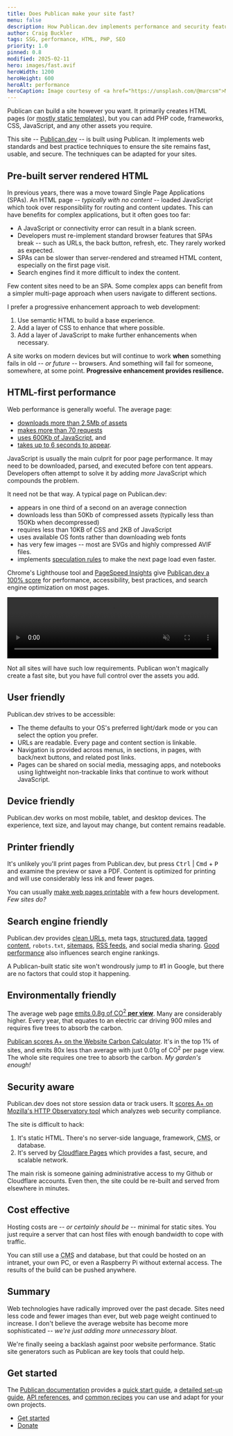 ```yaml
---
title: Does Publican make your site fast?
menu: false
description: How Publican.dev implements performance and security features you can use on your website.
author: Craig Buckler
tags: SSG, performance, HTML, PHP, SEO
priority: 1.0
pinned: 0.8
modified: 2025-02-11
hero: images/fast.avif
heroWidth: 1200
heroHeight: 600
heroAlt: performance
heroCaption: Image courtesy of <a href="https://unsplash.com/@marcsm">Marc Sendra Martorell</a>
---
```


Publican can build a site however you want. It primarily creates HTML pages (or [mostly static templates](--ROOT--docs/setup/jstacs#runtime-expressions)), but you can add PHP code, frameworks, CSS, JavaScript, and any other assets you require.

This site -- [Publican.dev](--ROOT--) -- is built using Publican. It implements web standards and best practice techniques to ensure the site remains fast, usable, and secure. The techniques can be adapted for your sites.


## Pre-built server rendered HTML

In previous years, there was a move toward Single Page Applications (SPAs). An HTML page -- *typically with no content* -- loaded JavaScript which took over responsibility for routing and content updates. This can have benefits for complex applications, but it often goes too far:

* A JavaScript or connectivity error can result in a blank screen.
* Developers must re-implement standard browser features that SPAs break -- such as URLs, the back button, refresh, etc. They rarely worked as expected.
* SPAs can be slower than server-rendered and streamed HTML content, especially on the first page visit.
* Search engines find it more difficult to index the content.

Few content sites need to be an SPA. Some complex apps can benefit from a simpler multi-page approach when users navigate to different sections.

I prefer a progressive enhancement approach to web development:

1. Use semantic HTML to build a base experience.
1. Add a layer of CSS to enhance that where possible.
1. Add a layer of JavaScript to make further enhancements when necessary.

A site works on modern devices but will continue to work **when** something fails in old -- *or future* -- browsers. And something will fail for someone, somewhere, at some point. **Progressive enhancement provides resilience.**


## HTML-first performance

Web performance is generally woeful. The average page:

* [downloads more than 2.5Mb of assets](https://httparchive.org/reports/page-weight?start=2024_12_01&end=latest&view=list#bytesTotal)
* [makes more than 70 requests](https://httparchive.org/reports/page-weight?start=2024_12_01&end=latest&view=list#reqTotal)
* [uses 600Kb of JavaScript](https://httparchive.org/reports/page-weight?start=2024_12_01&end=latest&view=list#bytesJs), and
* [takes up to 6 seconds to appear](https://httparchive.org/reports/loading-speed?start=2024_12_01&end=latest&view=list#speedIndex).

JavaScript is usually the main culprit for poor page performance. It may need to be downloaded, parsed, and executed before con tent appears. Developers often attempt to solve it by adding *more* JavaScript which compounds the problem.

It need not be that way. A typical page on Publican.dev:

* appears in one third of a second on an average connection
* downloads less than 50Kb of compressed assets (typically less than 150Kb when decompressed)
* requires less than 10KB of CSS and 2KB of JavaScript
* uses available OS fonts rather than downloading web fonts
* has very few images -- most are SVGs and highly compressed AVIF files.
* implements [speculation rules](https://developer.mozilla.org/en-US/docs/Web/API/Speculation_Rules_API) to make the next page load even faster.

Chrome's Lighthouse tool and [PageSpeed Insights](https://pagespeed.web.dev/) give [Publican.dev a 100% score](https://pagespeed.web.dev/analysis/https-publican-dev/2tklfc6ggs) for performance, accessibility, best practices, and search engine optimization on most pages.

<video autoplay muted playsinline loop width="487" height="141" preload="auto">
  <source src="--ROOT--videos/lighthouse.webm" type="video/webm" />
</video>

Not all sites will have such low requirements. Publican won't magically create a fast site, but you have full control over the assets you add.


## User friendly

Publican.dev strives to be accessible:

* The theme defaults to your OS's preferred light/dark mode or you can select the option you prefer.
* URLs are readable. Every page and content section is linkable.
* Navigation is provided across menus, in sections, in pages, with back/next buttons, and related post links.
* Pages can be shared on social media, messaging apps, and notebooks using lightweight non-trackable links that continue to work without JavaScript.


## Device friendly

Publican.dev works on most mobile, tablet, and desktop devices. The experience, text size, and layout may change, but content remains readable.


## Printer friendly

It's unlikely you'll print pages from Publican.dev, but press <kbd>Ctrl</kbd> | <kbd>Cmd</kbd> + <kbd>P</kbd> and examine the preview or save a PDF. Content is optimized for printing and will use considerably less ink and fewer pages.

You can usually [make web pages printable](https://blog.craigbuckler.com/printer-friendly-web-pages-with-css) with a few hours development. *Few sites do?*


## Search engine friendly

Publican.dev provides [clean URLs](--ROOT--docs/setup/content#directory-structure), meta tags, [structured data](https://schema.org/), [tagged content](--ROOT--docs/setup/tag-indexes/), `robots.txt`, [sitemaps](--ROOT--docs/recipe/feeds/xml-sitemap/), [RSS feeds](--ROOT--docs/recipe/feeds/rss-feed/), and social media sharing. [Good performance](#htmlfirst-performance) also influences search engine rankings.

A Publican-built static site won't wondrously jump to #1 in Google, but there are no factors that could stop it happening.


## Environmentally friendly

The average web page [emits 0.8g of CO<sup>2</sup> **per view**](https://www.websitecarbon.com/). Many are considerably higher. Every year, that equates to an electric car driving 900 miles and requires five trees to absorb the carbon.

[Publican scores A+ on the Website Carbon Calculator](https://www.websitecarbon.com/website/publican-dev/). It's in the top 1% of sites, and emits 80x less than average with just 0.01g of CO<sup>2</sup> per page view. The whole site requires one tree to absorb the carbon. *My garden's enough!*


## Security aware

Publican.dev does not store session data or track users. It [scores A+ on Mozilla's HTTP Observatory tool](https://developer.mozilla.org/en-US/observatory/analyze?host=publican.dev) which analyzes web security compliance.

The site is difficult to hack:

1. It's static HTML. There's no server-side language, framework, <abbr title="Content Management System">CMS</abbr>, or database.
1. It's served by [Cloudflare Pages](https://pages.cloudflare.com/) which provides a fast, secure, and scalable network.

The main risk is someone gaining administrative access to my Github or Cloudflare accounts. Even then, the site could be re-built and served from elsewhere in minutes.


## Cost effective

Hosting costs are -- *or certainly should be* -- minimal for static sites. You just require a server that can host files with enough bandwidth to cope with traffic.

You can still use a <abbr title="Content Management System">CMS</abbr> and database, but that could be hosted on an intranet, your own PC, or even a Raspberry Pi without external access. The results of the build can be pushed anywhere.


## Summary

Web technologies have radically improved over the past decade. Sites need less code and fewer images than ever, but web page weight continued to increase. I don't believe the average website has become more sophisticated -- *we're just adding more unnecessary bloat*.

We're finally seeing a backlash against poor website performance. Static site generators such as Publican are key tools that could help.


## Get started

The [Publican documentation](--ROOT--docs/) provides a [quick start guide](--ROOT--docs/quickstart/concepts/), a [detailed set-up guide](--ROOT--docs/setup/content/), [API references](--ROOT--docs/reference/publican-options/), and [common recipes](--ROOT--docs/recipe/) you can use and adapt for your own projects.

<ul class="flexcenter">
  <li><a href="--ROOT--docs/quickstart/concepts/" class="button">Get started</a></li>
  <li><a href="--ROOT--about/donate/" class="button">Donate</a></li>
</ul>
